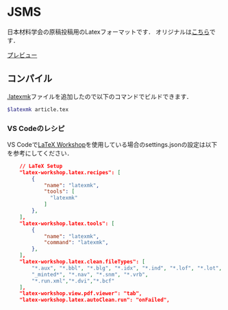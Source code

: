 # JSMS

日本材料学会の原稿投稿用のLatexフォーマットです．
オリジナルは[こちら](http://www.jsms.jp/kaishi/k_form.htm)です．

[プレビュー](https://github.com/m12watanabe1a/JSMS/blob/master/article.pdf)


## コンパイル
[.latexmk](https://github.com/m12watanabe1a/JSMS/blob/master/.latexmkrc)ファイルを追加したので以下のコマンドでビルドできます．

```bash
$latexmk article.tex
```

### VS Codeのレシピ
VS Codeで[LaTeX Workshop](https://github.com/James-Yu/LaTeX-Workshop)を使用している場合のsettings.jsonの設定は以下を参考にしてください．
```json
    // LaTeX Setup
    "latex-workshop.latex.recipes": [
        {  
            "name": "latexmk",  
            "tools": [  
              "latexmk"  
            ]  
        },
    ],
    "latex-workshop.latex.tools": [
        {
            "name": "latexmk",
            "command": "latexmk",
        },
    ],
    "latex-workshop.latex.clean.fileTypes": [
        "*.aux", "*.bbl", "*.blg", "*.idx", "*.ind", "*.lof", "*.lot", "*.out", "*.toc", "*.acn", "*.acr", "*.alg", "*.glg", "*.glo", "*.gls", "*.ist", "*.fls", "*.log", "*.fdb_latexmk", "*.synctex.gz",
        "_minted*", "*.nav", "*.snm", "*.vrb",
        "*.run.xml","*.dvi","*.bcf"
    ],
    "latex-workshop.view.pdf.viewer": "tab",
    "latex-workshop.latex.autoClean.run": "onFailed",
```
